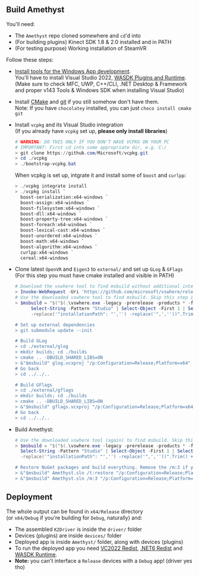 ## **Build Amethyst**
You'll need:
 - The ```Amethyst``` repo cloned somewhere and ```cd```'d into
 - (For building plugins) Kinect SDK 1.8 & 2.0 installed and in PATH
 - (For testing purpose) Working installation of SteamVR

Follow these steps:

- [Install tools for the Windows App development](https://docs.microsoft.com/en-us/windows/apps/windows-app-sdk/set-up-your-development-environment?tabs=vs-2022-17-1-a%2Cvs-2022-17-1-b).<br>
  You'll have to install Visual Studio 2022, [WASDK Plugins and Runtime](https://docs.microsoft.com/en-us/windows/apps/windows-app-sdk/downloads).<br>
  (Make sure to check MFC, UWP, C++/CLI, .NET Desktop & Framework<br>
   and proper v143 Tools & Windows SDK when installing Visual Studio)

- Install [CMake](https://cmake.org/download/) and [git](https://git-scm.com/download/win) if you still somehow don't have them.<br>
  Note: If you have `chocolatey` installed, you can just ```choco install cmake git```

- Install `vcpkg` and its Visual Studio integration<br>
  (If you already have `vcpkg` set up, **please only install libraries**)<br>
  ```powershell
  # WARNING: DO THIS ONLY IF YOU DON'T HAVE VCPKG ON YOUR PC
  # IMPORTANT: First cd into some appropriate dir, e.g. C:/
  > git clone https://github.com/Microsoft/vcpkg.git
  > cd ./vcpkg
  > ./bootstrap-vcpkg.bat
  ```
  When vcpkg is set up, intgrate it and install some of `boost` and `curlpp`:
  ```powershell
  > ./vcpkg integrate install
  > ./vcpkg install `
    boost-serialization:x64-windows `
    boost-assign:x64-windows `
    boost-filesystem:x64-windows `
    boost-dll:x64-windows `
    boost-property-tree:x64-windows `
    boost-foreach:x64-windows `
    boost-lexical-cast:x64-windows `
    boost-unordered:x64-windows `
    boost-math:x64-windows `
    boost-algorithm:x64-windows `
    curlpp:x64-windows `
    cereal:x64-windows
  ```

- Clone latest `OpenVR` and `Eigen3` to `external/` and set up `GLog` & `GFlags`<br>
  (For this step you must have cmake installed and visible in PATH)<br>
  ```powershell
  # Download the vswhere tool to find msbuild without additional interactions
  > Invoke-WebRequest -Uri 'https://github.com/microsoft/vswhere/releases/latest/download/vswhere.exe' -OutFile './vswhere.exe'
  # Use the downloaded vswhere tool to find msbuild. Skip this step if you use the Dev Powershell
  > $msbuild = "$("$(.\vswhere.exe -legacy -prerelease -products * -format json | Select-String -Pattern "2022" | `
        Select-String -Pattern "Studio" | Select-Object -First 1 | Select-String -Pattern "installationPath")" `
        -replace('"installationPath": "','') -replace('",',''))".Trim() + "\\MSBuild\\Current\\Bin\\MSBuild.exe"

  # Set up external dependencies
  > git submodule update --init

  # Build GLog
  > cd ./external/glog
  > mkdir builds; cd ./builds
  > cmake .. -DBUILD_SHARED_LIBS=ON
  > &"$msbuild" glog.vcxproj "/p:Configuration=Release;Platform=x64"
  # Go back
  > cd ../../..

  # Build GFlags
  > cd ./external/gflags
  > mkdir builds; cd ./builds
  > cmake .. -DBUILD_SHARED_LIBS=ON
  > &"$msbuild" gflags.vcxproj "/p:Configuration=Release;Platform=x64"
  # Go back
  > cd ../../..
  ```

- Build Amethyst:<br>
  ```powershell
  # Use the downloaded vswhere tool (again) to find msbuild. Skip this step if you use the Dev Powershell
  > $msbuild = "$("$(.\vswhere.exe -legacy -prerelease -products * -format json | Select-String -Pattern "2022" | `
    Select-String -Pattern "Studio" | Select-Object -First 1 | Select-String -Pattern "installationPath")" `
    -replace('"installationPath": "','') -replace('",',''))".Trim() + "\\MSBuild\\Current\\Bin\\MSBuild.exe"

  # Restore NuGet packages and build everything. Remove the /m:3 if your PC is kinda slow (or just give up)
  > &"$msbuild" Amethyst.sln /t:restore "/p:Configuration=Release;Platform=x64;RestorePackagesConfig=true"
  > &"$msbuild" Amethyst.sln /m:3 "/p:Configuration=Release;Platform=x64;BuildInParallel=true"
  ```

## **Deployment**
The whole output can be found in ```x64/Release``` directory<br>
(or ```x64/Debug``` if you're building for ```Debug```, naturally) and:
 - The assembled ```K2Driver``` is inside the ```driver/``` folder
 - Devices (plugins) are inside ```devices/``` folder
 - Deployed app is inside ```Amethyst/``` folder, along with devices (plugins)<br>
 - To run the deployed app you need [VC2022 Redist](https://aka.ms/vs/17/release/vc_redist.x64.exe), [.NET6 Redist](https://download.visualstudio.microsoft.com/download/pr/7f3a766e-9516-4579-aaf2-2b150caa465c/d57665f880cdcce816b278a944092965/windowsdesktop-runtime-6.0.3-win-x64.exe
) and [WASDK Runtime](https://docs.microsoft.com/en-us/windows/apps/windows-app-sdk/downloads).
 - **Note:** you can't interface a ```Release``` devices with a ```Debug``` app! (driver yes tho)